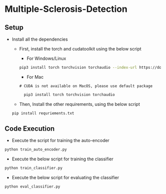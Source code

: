 # Multiple-Sclerosis-Detection

## Setup
- Install all the dependencies
  - First, install the torch and cudatoolkit using the below script
    - For Windows/Linux
     ```bash
     pip3 install torch torchvision torchaudio --index-url https://download.pytorch.org/whl/cu118
    ```
     
     - For Mac
     
     ```# CUDA is not available on MacOS, please use default package```
    ```bash
      pip3 install torch torchvision torchaudio
    ```
     
  - Then, Install the other requirements, using the below script
  ```bash
  pip install requriements.txt
  ```

## Code Execution
- Execute the script for training the auto-encoder
```bash
python train_auto_encoder.py
```
- Execute the below script for training the classifier
```bash
python train_classifier.py
```
- Execute the below script for evaluating the classifier
```bash
python eval_classifier.py
```
  

